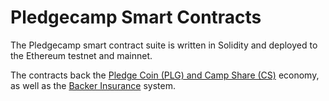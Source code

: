 # Pledgecamp Smart Contracts

The Pledgecamp smart contract suite is written in Solidity and deployed to the Ethereum testnet and mainnet.

The contracts back the [Pledge Coin (PLG) and Camp Share
(CS)](https://medium.com/pledgecamp/decoding-the-pledgecamp-two-token-economy-7da1a854e06e) economy, as well as the [Backer
Insurance](https://medium.com/pledgecamp/how-backer-insurance-works-on-pledgecamp-ca233b7e14ff) system.